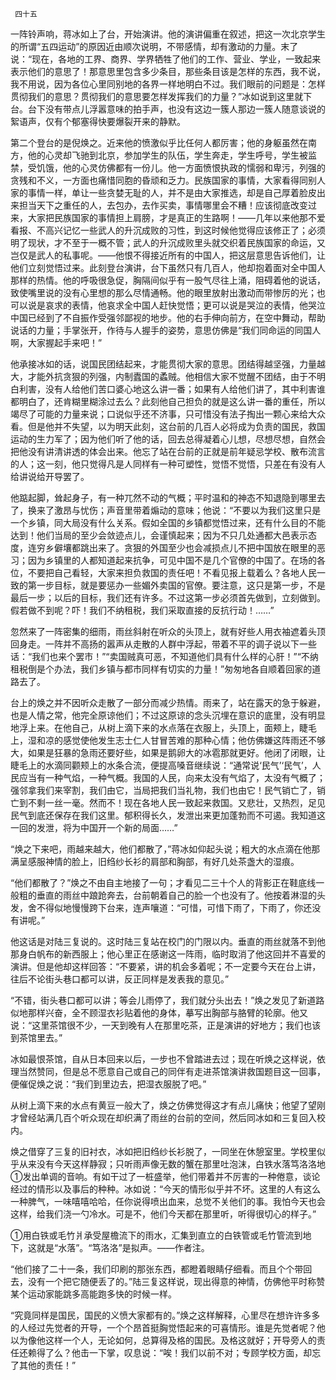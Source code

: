     四十五 

   一阵铃声响，蒋冰如上了台，开始演讲。他的演讲偏重在叙述，把这一次北京学生的所谓“五四运动”的原因近由顺次说明，不带感情，却有激动的力量。末了说：“现在，各地的工界、商界、学界牺牲了他们的工作、营业、学业，一致起来表示他们的意思了！那意思里包含多少条目，那些条目该是怎样的东西，我不说，我不用说，因为各位心里同别地的各界一样地明白不过。我们眼前的问题是：怎样贯彻我们的意思？贯彻我们的意思要怎样发挥我们的力量？”冰如说到这里就下台。台下没有带点儿浮嚣意味的拍手声，也没有这边一簇人那边一簇人随意谈说的絮语声，仅有个郁塞得快要爆裂开来的静默。 

   第二个登台的是倪焕之。近来他的愤激似乎比任何人都厉害；他的身躯虽然在南方，他的心灵却飞驰到北京，参加学生的队伍，学生奔走，学生呼号，学生被监禁，受饥饿，他的心灵仿佛都有一份儿。他一方面愤恨执政的懦弱和卑污，列强的贪残和不义，一方面也痛惜同胞的昏顽和乏力。民族国家的事情，大家看得同别人家的事情一样，单让一些贪婪无耻的人，并不是由大家推选，却是自己厚着脸皮出来担当天下之重任的人，去包办，去作买卖，事情哪里会不糟！应该彻底改变过来，大家把民族国家的事情担上肩膀，才是真正的生路啊！——几年以来他那不爱看报、不高兴记忆一些武人的升沉成败的习性，到这时候他觉得应该修正了；必须明了现状，才不至于一概不管；武人的升沉成败里头就交织着民族国家的命运，又岂仅是武人的私事呢。——他恨不得接近所有的中国人，把这层意思告诉他们，让他们立刻觉悟过来。此刻登台演讲，台下虽然只有几百人，他却抱着面对全中国人那样的热情。他的呼吸很急促，胸隔间似乎有一股气尽往上涌，阻碍着他的说话，致使嘴里说的没有心里想的那么尽情通畅。他的眼里放射出激动而带惨厉的光；也可以说是哀求的表情，他哀求全中国人赶快觉悟；更可以说是哭泣的表情，他哭泣中国已经到了不自振作受强邻鄙视的地步。他的右手伸向前方，在空中舞动，帮助说话的力量；手掌张开，作待与人握手的姿势，意思仿佛是“我们同命运的同国人啊，大家握起手来吧！” 

   他承接冰如的话，说国民团结起来，才能贯彻大家的意思。团结得越坚强，力量越大，才能外抗贪狠的列强，内制蠹国的蟊贼。他相信大家不觉醒不团结，由于不明白利害，没有人给他们苦口婆心地这么讲一番；如果有人给他们讲了，其中利害谁都明白了，还肯糊里糊涂过去么？此刻他自己担负的就是这么讲一番的重任，所以竭尽了可能的力量来说；口说似乎还不济事，只可惜没有法子掏出一颗心来给大众看。但是他并不失望，以为明天此刻，这台前的几百人必将成为负责的国民，救国运动的生力军了；因为他们听了他的话，回去总得凝着心儿想，尽想尽想，自然会把他没有讲清讲透的体会出来。他忘了站在台前的正就是前年疑忌学校、散布流言的人；这一刻，他只觉得凡是人同样有一种可塑性，觉悟不觉悟，只差在有没有人给讲说给开导罢了。 

   他踮起脚，耸起身子，有一种兀然不动的气概；平时温和的神态不知退隐到哪里去了，换来了激昂与忧伤；声音里带着煽动的意味；他说：“不要以为我们这里只是一个乡镇，同大局没有什么关系。假如全国的乡镇都觉悟过来，还有什么目的不能达到！他们当局的至少会敛迹点儿，会谨慎起来；因为不只几处通都大邑表示态度，连穷乡僻壤都跳出来了。贪狠的外国至少也会减损点儿不把中国放在眼里的恶习；因为乡镇里的人都知道起来抗争，可见中国不是几个官僚的中国了。在场的各位，不要把自己看轻，大家来担负救国的责任吧！不看见报上载着么？各地人民一致的第一步目标，就是要惩办一些媚外卖国的官僚。要注意，这只是第一步，不是最后一步；以后的目标，我们还有许多。不过这第一步必须首先做到，立刻做到。假若做不到呢？吓！我们不纳租税，我们采取直接的反抗行动！……” 

   忽然来了一阵密集的细雨，雨丝斜射在听众的头顶上，就有好些人用衣袖遮着头顶回身走。一阵并不高扬的嚣声从走散的人群中浮起，带着不平的调子说以下一些话：“我们也来个罢市！”“卖国贼真可恶，不知道他们具有什么样的心肝！”“不纳租税倒是个办法，我们乡镇与都市同样有切实的力量！”匆匆地各自顺着回家的道路去了。 

   台上的焕之并不因听众走散了一部分而减少热情。雨来了，站在露天的急于躲避，也是人情之常，他完全原谅他们；不过这原谅的念头沉埋在意识的底里，没有明显地浮上来。在他自己，从树上滴下来的水点落在衣服上，头顶上，面颊上，睫毛上，湿和凉的感觉使他发生志士仁人甘冒苦难的那种心情；他仿佛嫌这阵雨还不够大，如果是狂暴的急雨还要好些，如果是鹅卵大的冰雹那就更好。他闭了闭眼，让睫毛上的水滴同颧颊上的水条合流，便提高嗓音继续说：“通常说‘民气’‘民气’，人民应当有一种气焰，一种气概。我国的人民，向来太没有气焰了，太没有气概了；强邻拿我们来宰割，我们由它，当局把我们当礼物，我们也由它！民气销亡了，销亡到不剩一丝一毫。然而不！现在各地人民一致起来救国。又悲壮，又热烈，足见民气到底还保存在我们这里。郁积得长久，发泄出来更加蓬勃而不可遏。我知道这一回的发泄，将为中国开一个新的局面……” 

   “焕之下来吧，雨越来越大，他们都散了，”蒋冰如仰起头说；粗大的水点滴在他那满呈感服神情的脸上，旧绉纱长衫的肩部和胸部，有好几处茶盏大的湿痕。 

   “他们都散了？”焕之不由自主地接了一句；才看见二三十个人的背影正在鞋底线一般粗的垂直的雨丝中踉跄奔去，台前朝着自己的脸一个也没有了。他按着淋湿的头发，舍不得似地慢慢跨下台来，连声嚷道：“可惜，可惜下雨了，下雨了，你还没有讲呢。” 

   他这话是对陆三复说的。这时陆三复站在校门的门限以内。垂直的雨丝就落不到他那身白帆布的新西服上；他心里正在感谢这一阵雨，临时取消了他这回并不喜爱的演讲。但是他却这样回答：“不要紧，讲的机会多着呢；不一定要今天在台上讲，往后不论街头巷口都可以讲，反正同样是发表我的意见。” 

   “不错，街头巷口都可以讲；等会儿雨停了，我们就分头出去！”焕之发见了新道路似地那样兴奋，全不顾湿衣衫贴着他的身体，摹写出胸部与胳臂的轮廓。他又说：“这里茶馆很不少，一天到晚有人在那里吃茶，正是演讲的好地方；我们也该到茶馆里去。” 

   冰如最恨茶馆，自从日本回来以后，一步也不曾踏进去过；现在听焕之这样说，依理当然赞同，但是总不愿意自己或自己的同伴有走进茶馆演讲救国题目这一回事，便催促焕之说：“我们到里边去，把湿衣服脱了吧。” 

   从树上滴下来的水点有黄豆一般大了，焕之仿佛觉得这才有点儿痛快；他望了望刚才曾经站满几百个听众现在却织满了雨丝的台前的空间，然后同冰如和三复回入校内。 

   焕之借穿了三复的旧衬衣，冰如把旧绉纱长衫脱了，一同坐在休憩室里。学校里似乎从来没有今天这样静寂；只听雨声像无数的蟹在那里吐泡沫，白铁水落笃洛洛地①发出单调的音响。有如干过了一桩盛举，他们带着并不厉害的一种倦意，谈论经过的情形以及事后的种种。冰如说：“今天的情形似乎并不坏。这里的人有这么一种脾气，一味嘻嘻哈哈，任你说得喷出血来，总觉不关他们的事。我怕今天也会这样，给我们浇一勺冷水。可是不，他们今天都在那里听，听得很切心的样子。” 

   ①用白铁或毛竹爿承受屋檐流下的雨水，汇集到直立的白铁管或毛竹管流到地下，这就是“水落”。“笃洛洛”是拟声。——作者注。 

   “他们接了二十一条，我们印刷的那张东西，都瞪着眼睛仔细看。而且个个带回去，没有一个把它随便丢了的。”陆三复这样说，现出得意的神情，仿佛他平时称赞某个运动家能跳多高能跑多快的时候一样。 

   “究竟同样是国民，国民的义愤大家都有的。”焕之这样解释，心里尽在想许许多多的人经过先觉者的开导，一个个昂首挺胸觉悟起来的可喜情形。谁是先觉者呢？他以为像他这样一个人，无论如何，总算得及格的国民。及格这就好；开导旁人的责任还赖得了么？他击一下掌，叹息说：“唉！我们以前不对；专顾学校方面，却忘了其他的责任！” 

